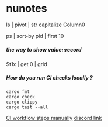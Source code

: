 # nunotes

ls | pivot | str capitalize Column0

ps | sort-by pid | first 10

##### the way to show value::record
$t1x | get 0 | grid

##### How do you run CI checks locally ?

```
cargo fmt
cargo check
cargo clippy
cargo test --all
```

[CI workflow steps manually](https://github.com/nushell/engine-q/blob/main/.github/workflows/ci.yml)
[discord link](https://discord.com/channels/601130461678272522/889232844101156914/904688334578794516)
